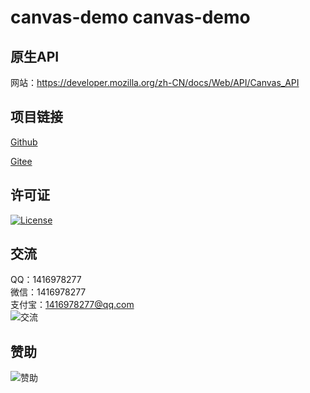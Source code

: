 # canvas-demo canvas-demo

## 原生API
网站：<https://developer.mozilla.org/zh-CN/docs/Web/API/Canvas_API>

## 项目链接
[Github](https://github.com/ALI1416/canvas-demo)

[Gitee](https://gitee.com/ALI1416/canvas-demo)

## 许可证
[![License](https://img.shields.io/badge/license-BSD-brightgreen)](https://opensource.org/licenses/BSD-3-Clause)

## 交流
QQ：1416978277  
微信：1416978277  
支付宝：1416978277@qq.com  
![交流](https://cdn.jsdelivr.net/gh/ALI1416/ALI1416/image/contact.png)

## 赞助
![赞助](https://cdn.jsdelivr.net/gh/ALI1416/ALI1416/image/donate.png)
